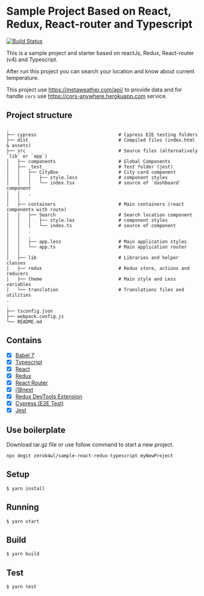 # Sample Project Based on React, Redux, React-router and Typescript
[![Build Status](https://travis-ci.org/zerob4wl/sample-react-redux-typescript.svg?branch=master)](https://travis-ci.org/zerob4wl/sample-react-redux-typescript)

This is a sample project and starter based on reactJs, Redux, React-router (v4) and Typescript.

After run this project you can search your location and know about current temperature.

This project use https://metaweather.com/api/ to provide data and for 
handle `cors` use https://cors-anywhere.herokuapp.com service. 

## Project structure

    .
    ├── cypress                              # Cypress E2E testing folders 
    ├── dist                                 # Compiled files (index.html & assets)
    ├── src                                  # Source files (alternatively `lib` or `app`)
    │   ├── components                       # Global Components   
    |   ├── _test_                           # Test folder (jest)
    │   │   ├── CityBox                      # City card component
    │   │   │   ├── style.less               # component styles
    │   │   │   └── index.tsx                # source of `dashboard` component 
    │   │   .         
    │   │                                           
    │   ├── containers                       # Main containers (react components with route)
    │   │   ├── Search                       # Search location component
    │   │   │   ├── style.les                # component styles
    │   │   │   └── index.ts                 # source of component 
    │   │   .         
    │   │   .                            
    │   │   ├── app.less                     # Main application styles
    │   │   └── app.ts                       # Main application router
    │   │
    │   ├── lib                              # Libraries and helper classes 
    │   ├── redux                            # Redux store, actions and reducers
    │   ├── theme                            # Main style and Less variables
    │   └── translation                      # Translations files and utilities
    .
    .
    ├── tsconfig.json
    ├── webpack.config.js
    └── README.md
 

## Contains

- [x] [Babel 7](https://babeljs.io)
- [x] [Typescript](https://www.typescriptlang.org/)
- [x] [React](https://facebook.github.io/react/)
- [x] [Redux](https://github.com/reactjs/redux)
- [x] [React Router](https://github.com/ReactTraining/react-router)
- [x] [i18next](https://react.i18next.com)
- [x] [Redux DevTools Extension](https://github.com/zalmoxisus/redux-devtools-extension)
- [x] [Cypress (E2E Test)](https://github.com/cypress-io/cypress)
- [x] [Jest](https://github.com/facebook/jest)

## Use boilerplate
Download tar.gz file or use follow command to start a new project.
```
npx degit zerob4wl/sample-react-redux-typescript myNewProject
```
## Setup

```
$ yarn install
```

## Running

```
$ yarn start
```

## Build

```
$ yarn build
```

## Test

```
$ yarn test
```
